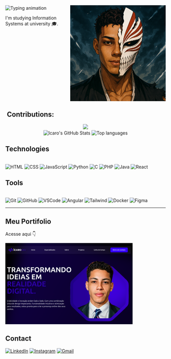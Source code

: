 <img align="right" src="https://github.com/IcaroMoreir4/IcaroMoreir4/blob/main/euVeach%20(1).png" width="300"/>

<img src="https://readme-typing-svg.herokuapp.com?font=Fira+Code&size=28&duration=3000&color=FF4C4C&center=true&vCenter=true&width=400&lines=Hi!+My+name+is+%C3%8Dcaro+Moreira+%F0%9F%91%8B" alt="Typing animation" /> 
<p>I'm studying Information Systems at university 🎓.</p>

<br clear="both">

## ​ Contributions:

<div align="center">
  <img src="https://i.pinimg.com/originals/36/3b/eb/363bebe77eb1e6f949926e151fd93762.gif" width="140" />
  <br clear="both">
  <img height="180em" src="https://github-readme-stats.vercel.app/api?username=IcaroMoreir4&theme=github_dark&show_icons=true" alt="Icaro's GitHub Stats" />
  <img height="180em" src="https://github-readme-stats.vercel.app/api/top-langs/?username=IcaroMoreir4&layout=compact&theme=github_dark" alt="Top languages" />
</div>

##  Technologies
<div style="display: inline_block;"><br>
  <img height="40" width="40" src="https://skillicons.dev/icons?i=html" alt="HTML" />
  <img height="40" width="40" src="https://skillicons.dev/icons?i=css" alt="CSS" />
  <img height="40" width="40" src="https://skillicons.dev/icons?i=js" alt="JavaScript" />
  <img height="40" width="40" src="https://skillicons.dev/icons?i=python" alt="Python" />
  <img height="40" width="40" src="https://skillicons.dev/icons?i=c" alt="C" />
  <img height="40" width="40" src="https://skillicons.dev/icons?i=php" alt="PHP" />
  <img height="40" width="40" src="https://skillicons.dev/icons?i=java" alt="Java" />
  <img height="40" width="40" src="https://skillicons.dev/icons?i=react" alt="React" />
</div>


##  Tools
<div style="display: inline_block;"><br>
  <img height="40" width="40" src="https://skillicons.dev/icons?i=git" alt="Git" />
  <img height="40" width="40" src="https://skillicons.dev/icons?i=github" alt="GitHub" />
  <img height="40" width="40" src="https://skillicons.dev/icons?i=vscode" alt="VSCode" />
  <img height="40" width="40" src="https://skillicons.dev/icons?i=angular" alt="Angular" />
  <img height="40" width="40" src="https://skillicons.dev/icons?i=tailwind" alt="Tailwind" />
  <img height="40" width="40" src="https://skillicons.dev/icons?i=docker" alt="Docker" />
  <img height="40" width="40" src="https://skillicons.dev/icons?i=figma" alt="Figma" />
</div>

---

##  Meu Portifolio
<p>Acesse aqui 👇</p>
<a target="_blank" href="https://portifolio-jade-alpha.vercel.app/">
  <img src="https://github.com/IcaroMoreir4/IcaroMoreir4/blob/main/Screenshot%20from%202025-08-19%2016-55-09.png" width="400"/>
</a>



##  Contact
<div>
  <a href="https://www.linkedin.com/in/icaro-moreira91" target="_blank"><img src="https://img.shields.io/badge/-LinkedIn-%230077B5?style=for-the-badge&logo=linkedin&logoColor=white" alt="LinkedIn"></a> 
  <a href="https://instagram.com/icaro_moreira_" target="_blank"><img src="https://img.shields.io/badge/-Instagram-%23E4405F?style=for-the-badge&logo=instagram&logoColor=white" alt="Instagram"></a>
  <a href="mailto:icaromoreira90@gmail.com"><img src="https://img.shields.io/badge/-Gmail-%23333?style=for-the-badge&logo=gmail&logoColor=white" alt="Gmail"></a>
</div>
